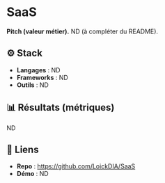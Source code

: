 # SaaS

**Pitch (valeur métier).** ND (à compléter du README).

## ⚙️ Stack
- **Langages** : ND
- **Frameworks** : ND
- **Outils** : ND

## 📊 Résultats (métriques)
ND

## 🔗 Liens
- **Repo** : https://github.com/LoickDIA/SaaS
- **Démo** : ND

